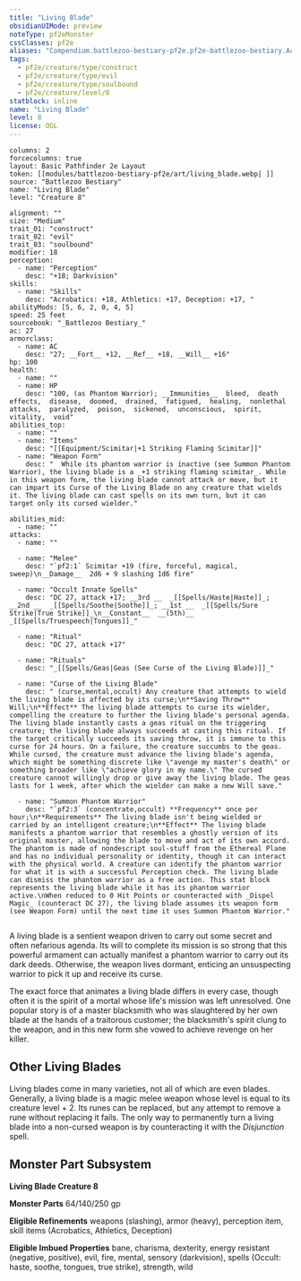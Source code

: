 ```yaml
---
title: "Living Blade"
obsidianUIMode: preview
noteType: pf2eMonster
cssClasses: pf2e
aliases: "Compendium.battlezoo-bestiary-pf2e.pf2e-battlezoo-bestiary.Actor.tgSpw3lW0Spf1GRo" 
tags:
  - pf2e/creature/type/construct
  - pf2e/creature/type/evil
  - pf2e/creature/type/soulbound
  - pf2e/creature/level/8
statblock: inline
name: "Living Blade"
level: 8
license: OGL
---
```


```statblock
columns: 2
forcecolumns: true
layout: Basic Pathfinder 2e Layout
token: [[modules/battlezoo-bestiary-pf2e/art/living_blade.webp| ]]
source: "Battlezoo Bestiary"
name: "Living Blade"
level: "Creature 8"

alignment: ""
size: "Medium"
trait_01: "construct"
trait_02: "evil"
trait_03: "soulbound"
modifier: 18
perception:
  - name: "Perception"
    desc: "+18; Darkvision"
skills:
  - name: "Skills"
    desc: "Acrobatics: +18, Athletics: +17, Deception: +17, "
abilityMods: [5, 6, 2, 0, 4, 5]
speed: 25 feet
sourcebook: "_Battlezoo Bestiary_"
ac: 27
armorclass:
  - name: AC
    desc: "27; __Fort__ +12, __Ref__ +18, __Will__ +16"
hp: 100
health:
  - name: ""
  - name: HP
    desc: "100, (as Phantom Warrior); __Immunities__  bleed,  death effects,  disease,  doomed,  drained,  fatigued,  healing,  nonlethal attacks,  paralyzed,  poison,  sickened,  unconscious,  spirit,  vitality,  void"
abilities_top:
  - name: ""
  - name: "Items"
    desc: "[[Equipment/Scimitar|+1 Striking Flaming Scimitar]]"
  - name: "Weapon Form"
    desc: "  While its phantom warrior is inactive (see Summon Phantom Warrior), the living blade is a _+1 striking flaming scimitar_. While in this weapon form, the living blade cannot attack or move, but it can impart its Curse of the Living Blade on any creature that wields it. The living blade can cast spells on its own turn, but it can target only its cursed wielder."

abilities_mid:
  - name: ""
attacks:
  - name: ""

  - name: "Melee"
    desc: "`pf2:1` Scimitar +19 (fire, forceful, magical, sweep)\n__Damage__  2d6 + 9 slashing 1d6 fire"

  - name: "Occult Innate Spells"
    desc: "DC 27, attack +17; __3rd __  _[[Spells/Haste|Haste]]_; __2nd __  _[[Spells/Soothe|Soothe]]_; __1st __  _[[Spells/Sure Strike|True Strike]]_\n__Constant__  __(5th)__ _[[Spells/Truespeech|Tongues]]_"

  - name: "Ritual"
    desc: "DC 27, attack +17"

  - name: "Rituals"
    desc: "_[[Spells/Geas|Geas (See Curse of the Living Blade)]]_"

  - name: "Curse of the Living Blade"
    desc: " (curse,mental,occult) Any creature that attempts to wield the living blade is affected by its curse;\n**Saving Throw** Will;\n**Effect** The living blade attempts to curse its wielder, compelling the creature to further the living blade's personal agenda. The living blade instantly casts a geas ritual on the triggering creature; the living blade always succeeds at casting this ritual. If the target critically succeeds its saving throw, it is immune to this curse for 24 hours. On a failure, the creature succumbs to the geas. While cursed, the creature must advance the living blade's agenda, which might be something discrete like \"avenge my master's death\" or something broader like \"achieve glory in my name.\" The cursed creature cannot willingly drop or give away the living blade. The geas lasts for 1 week, after which the wielder can make a new Will save."

  - name: "Summon Phantom Warrior"
    desc: "`pf2:3` (concentrate,occult) **Frequency** once per hour;\n**Requirements** The living blade isn't being wielded or carried by an intelligent creature;\n**Effect** The living blade manifests a phantom warrior that resembles a ghostly version of its original master, allowing the blade to move and act of its own accord. The phantom is made of nondescript soul-stuff from the Ethereal Plane and has no individual personality or identity, though it can interact with the physical world. A creature can identify the phantom warrior for what it is with a successful Perception check. The living blade can dismiss the phantom warrior as a free action. This stat block represents the living blade while it has its phantom warrior active.\nWhen reduced to 0 Hit Points or counteracted with _Dispel Magic_ (counteract DC 27), the living blade assumes its weapon form (see Weapon Form) until the next time it uses Summon Phantom Warrior."
 
```



A living blade is a sentient weapon driven to carry out some secret and often nefarious agenda. Its will to complete its mission is so strong that this powerful armament can actually manifest a phantom warrior to carry out its dark deeds. Otherwise, the weapon lives dormant, enticing an unsuspecting warrior to pick it up and receive its curse.

The exact force that animates a living blade differs in every case, though often it is the spirit of a mortal whose life's mission was left unresolved. One popular story is of a master blacksmith who was slaughtered by her own blade at the hands of a traitorous customer; the blacksmith's spirit clung to the weapon, and in this new form she vowed to achieve revenge on her killer.

## Other Living Blades

Living blades come in many varieties, not all of which are even blades. Generally, a living blade is a magic melee weapon whose level is equal to its creature level + 2. Its runes can be replaced, but any attempt to remove a rune without replacing it fails. The only way to permanently turn a living blade into a non-cursed weapon is by counteracting it with the _Disjunction_ spell.

## Monster Part Subsystem

**Living Blade Creature 8**

**Monster Parts** 64/140/250 gp

**Eligible Refinements** weapons (slashing), armor (heavy), perception item, skill items (Acrobatics, Athletics, Deception)

**Eligible Imbued Properties** bane, charisma, dexterity, energy resistant (negative, positive), evil, fire, mental, sensory (darkvision), spells (Occult: haste, soothe, tongues, true strike), strength, wild
